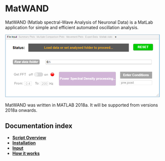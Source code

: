 # MatWAND
 MatWAND (Matlab spectral-Wave Analysis of Neuronal Data) is a MatLab application for simple and efficient automated oscillation analysis.
 
 ![Banner](/Images/Interface.PNG)
 
 MatWAND was written in MATLAB 2018a. It will be supported from versions 2018a onwards.
 
 ## Documentation index
- **[Script Overview](/Docs/Scirpt_Overview.md)**
- **[Installation](/Docs/Install.md)**
- **[Input](/Docs/Inputs.md)**
- **[How it works](/Docs/Step-by-Step.md)**
